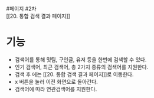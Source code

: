 #페이지 #2차  
[[20. 통합 검색 결과 페이지]]

# 기능
- 검색어를 통해 밋팀, 구인글, 유저 등을 한번에 검색할 수 있다.
- 인기 검색어, 최근 검색어, 총 2가지 종류의 검색어를 지원한다.
- 검색 후 에는 [[20. 통합 검색 결과 페이지]]로 이동한다.
- x 버튼을 눌러 이전 화면으로 돌아간다.
- 검색어에 따라 연관검색어를 지원한다.
